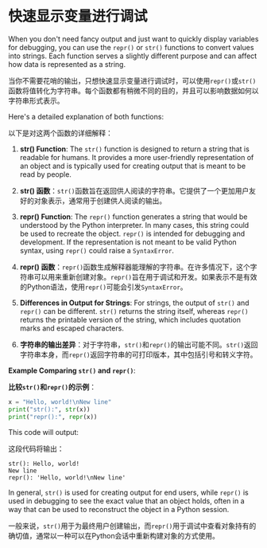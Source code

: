 # 快速显示变量进行调试
When you don't need fancy output and just want to quickly display variables for debugging, you can use the `repr()` or `str()` functions to convert values into strings. Each function serves a slightly different purpose and can affect how data is represented as a string.

当你不需要花哨的输出，只想快速显示变量进行调试时，可以使用`repr()`或`str()`函数将值转化为字符串。每个函数都有稍微不同的目的，并且可以影响数据如何以字符串形式表示。

Here's a detailed explanation of both functions:

以下是对这两个函数的详细解释：

1. **str() Function**: The `str()` function is designed to return a string that is readable for humans. It provides a more user-friendly representation of an object and is typically used for creating output that is meant to be read by people.

1. **str() 函数**：`str()`函数旨在返回供人阅读的字符串。它提供了一个更加用户友好的对象表示，通常用于创建供人阅读的输出。

2. **repr() Function**: The `repr()` function generates a string that would be understood by the Python interpreter. In many cases, this string could be used to recreate the object. `repr()` is intended for debugging and development. If the representation is not meant to be valid Python syntax, using `repr()` could raise a `SyntaxError`.

2. **repr() 函数**：`repr()`函数生成解释器能理解的字符串。在许多情况下，这个字符串可以用来重新创建对象。`repr()`旨在用于调试和开发。如果表示不是有效的Python语法，使用`repr()`可能会引发`SyntaxError`。

3. **Differences in Output for Strings**: For strings, the output of `str()` and `repr()` can be different. `str()` returns the string itself, whereas `repr()` returns the printable version of the string, which includes quotation marks and escaped characters.

3. **字符串的输出差异**：对于字符串，`str()`和`repr()`的输出可能不同。`str()`返回字符串本身，而`repr()`返回字符串的可打印版本，其中包括引号和转义字符。

**Example Comparing `str()` and `repr()`**:

**比较`str()`和`repr()`的示例**：

```python
x = "Hello, world!\nNew line"
print("str():", str(x))
print("repr():", repr(x))
```

This code will output:

这段代码将输出：

```
str(): Hello, world!
New line
repr(): 'Hello, world!\nNew line'
```

In general, `str()` is used for creating output for end users, while `repr()` is used in debugging to see the exact value that an object holds, often in a way that can be used to reconstruct the object in a Python session.

一般来说，`str()`用于为最终用户创建输出，而`repr()`用于调试中查看对象持有的确切值，通常以一种可以在Python会话中重新构建对象的方式使用。
